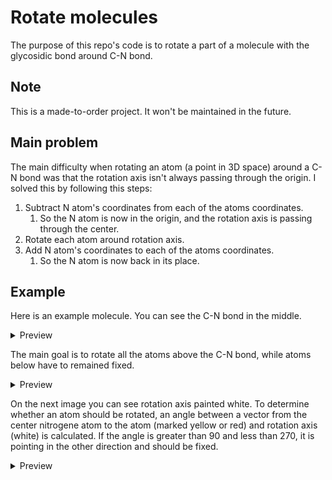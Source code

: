# Rotate molecules

The purpose of this repo's code is to rotate a part of a molecule with the glycosidic bond around C-N bond.

## Note

This is a made-to-order project. It won't be maintained in the future.

## Main problem

The main difficulty when rotating an atom (a point in 3D space) around a C-N bond was that the rotation axis isn't always passing through the origin.
I solved this by following this steps:

1. Subtract N atom's coordinates from each of the atoms coordinates.
   1. So the N atom is now in the origin, and the rotation axis is passing through the center.
2. Rotate each atom around rotation axis.
3. Add N atom's coordinates to each of the atoms coordinates.
   1. So the N atom is now back in its place.

## Example

Here is an example molecule. You can see the C-N bond in the middle.

<details>
   <summary>Preview</summary>
   
   Front view:
   
   ![image](https://user-images.githubusercontent.com/39884112/120292957-727fe280-c2cd-11eb-9067-904f65b1dc7f.png)
   
   Side view:
   
   ![image](https://user-images.githubusercontent.com/39884112/120294962-6137d580-c2cf-11eb-995b-b8a0e714b634.png)

</details>

The main goal is to rotate all the atoms above the C-N bond, while atoms below have to remained fixed.

<details>
   <summary>Preview</summary>
   
   ![image](https://user-images.githubusercontent.com/39884112/120293316-cdb1d500-c2cd-11eb-82ac-428361abf84a.png)

</details>

On the next image you can see rotation axis painted white. To determine whether an atom should be rotated, an angle between a vector from the center nitrogene atom to the atom (marked yellow or red) and rotation axis (white) is calculated. If the angle is greater than 90 and less than 270, it is pointing in the other direction and should be fixed.

<details>
   <summary>Preview</summary>
   
   ![image](https://user-images.githubusercontent.com/39884112/120294826-436a7080-c2cf-11eb-97b2-3dffea1d6a76.png)

</details>
